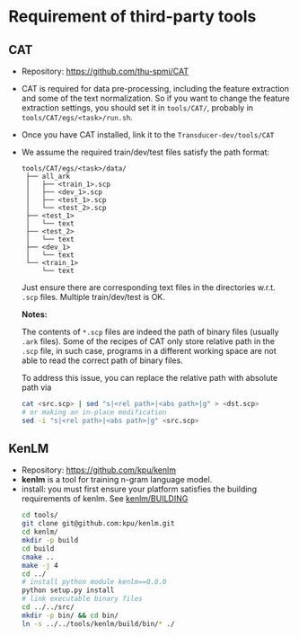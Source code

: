 # Requirement of third-party tools

## CAT

- Repository: https://github.com/thu-spmi/CAT
- CAT is required for data pre-processing, including the feature  extraction and some of the text normalization. So if you want to change the feature extraction settings, you should set it in `tools/CAT/`, probably in `tools/CAT/egs/<task>/run.sh`.
- Once you have CAT installed, link it to the `Transducer-dev/tools/CAT`
- We assume the required train/dev/test files satisfy the path format:
   ```
   tools/CAT/egs/<task>/data/
    ├── all_ark
    │   ├── <train_1>.scp
    │   ├── <dev_1>.scp
    │   ├── <test_1>.scp
    │   └── <test_2>.scp
    ├── <test_1>
    │   └── text
    ├── <test_2>
    │   └── text
    ├── <dev_1>
    │   └── text
    └── <train_1>
        └── text
   ```
   Just ensure there are corresponding text files in the directories w.r.t. `.scp` files. Multiple train/dev/test is OK.

   **Notes:**
   
   The contents of `*.scp` files are indeed the path of binary files (usually `.ark` files). Some of the recipes of CAT only store relative path in the `.scp` file, in such case, programs in a different working space are not able to read the correct path of binary files.
   
   To address this issue, you can replace the relative path with absolute path via
   ```bash
   cat <src.scp> | sed "s|<rel path>|<abs path>|g" > <dst.scp>
   # or making an in-place modification
   sed -i "s|<rel path>|<abs path>|g" <src.scp>
   ```

## KenLM

- Repository: https://github.com/kpu/kenlm
- **kenlm** is a tool for training n-gram language model.
- install: you must first ensure your platform satisfies the building requirements of kenlm. See [kenlm/BUILDING](https://github.com/kpu/kenlm/blob/master/BUILDING)
    ```bash
    cd tools/
    git clone git@github.com:kpu/kenlm.git
    cd kenlm/
    mkdir -p build
    cd build
    cmake ..
    make -j 4
    cd ../
    # install python module kenlm==0.0.0
    python setup.py install
    # link executable binary files
    cd ../../src/
    mkdir -p bin/ && cd bin/
    ln -s ../../tools/kenlm/build/bin/* ./
    ```
